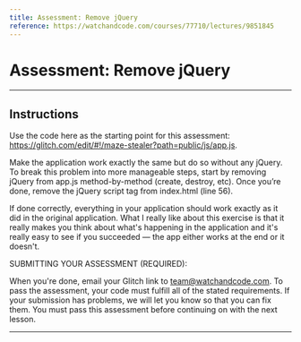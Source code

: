 ```yaml
---
title: Assessment: Remove jQuery
reference: https://watchandcode.com/courses/77710/lectures/9851845
---
```


# Assessment: Remove jQuery

---

## Instructions

Use the code here as the starting point for this assessment: https://glitch.com/edit/#!/maze-stealer?path=public/js/app.js.

Make the application work exactly the same but do so without any jQuery. To break this problem into more manageable steps, start by removing jQuery from app.js method-by-method (create, destroy, etc). Once you’re done, remove the jQuery script tag from index.html (line 56).

If done correctly, everything in your application should work exactly as it did in the original application. What I really like about this exercise is that it really makes you think about what's happening in the application and it's really easy to see if you succeeded — the app either works at the end or it doesn't.

SUBMITTING YOUR ASSESSMENT (REQUIRED):

When you're done, email your Glitch link to team@watchandcode.com. To pass the assessment, your code must fulfill all of the stated requirements. If your submission has problems, we will let you know so that you can fix them. You must pass this assessment before continuing on with the next lesson.

---

## 
